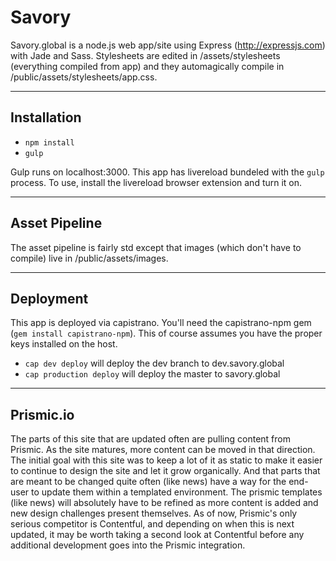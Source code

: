 # Savory
Savory.global is a node.js web app/site using Express (http://expressjs.com) with Jade and Sass. Stylesheets are edited in /assets/stylesheets (everything compiled from app) and they automagically compile in /public/assets/stylesheets/app.css.

---

## Installation

- `npm install`
- `gulp`

Gulp runs on localhost:3000. This app has livereload bundeled with the `gulp` process. To use, install the livereload browser extension and turn it on.

---

## Asset Pipeline

The asset pipeline is fairly std except that images (which don't have to compile) live in /public/assets/images.

---

## Deployment

This app is deployed via capistrano. You'll need the capistrano-npm gem (`gem install capistrano-npm`). This of course assumes you have the proper keys installed on the host.

- `cap dev deploy` will deploy the dev branch to dev.savory.global
- `cap production deploy` will deploy the master to savory.global
 
---

## Prismic.io

The parts of this site that are updated often are pulling content from Prismic. As the site matures, more content can be moved in that direction. The initial goal with this site was to keep a lot of it as static to make it easier to continue to design the site and let it grow organically. And that parts that are meant to be changed quite often (like news) have a way for the end-user to update them within a templated environment. The prismic templates (like news) will absolutely have to be refined as more content is added and new design challenges present themselves. As of now, Prismic's only serious competitor is Contentful, and depending on when this is next updated, it may be worth taking a second look at Contentful before any additional development goes into the Prismic integration. 
